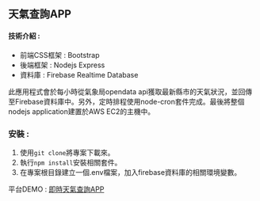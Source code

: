 ## 天氣查詢APP

#### 技術介紹 : 
- 前端CSS框架 : Bootstrap
- 後端框架 : Nodejs Express
- 資料庫 : Firebase Realtime Database

此應用程式會於每小時從氣象局opendata api獲取最新縣市的天氣狀況，並回傳至Firebase資料庫中。另外，定時排程使用node-cron套件完成。最後將整個nodejs application建置於AWS EC2的主機中。

### 安裝 : 
1. 使用```git clone```將專案下載來。
2. 執行```npm install```安裝相關套件。
3. 在專案根目錄建立一個.env檔案，加入firebase資料庫的相關環境變數。

平台DEMO : [即時天氣查詢APP](http://ec2-35-172-194-119.compute-1.amazonaws.com)